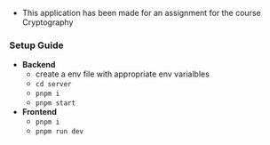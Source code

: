 - This application has been made for an assignment for the course Cryptography

### Setup Guide
- **Backend**
  - create a env file with appropriate env varialbles
  - `cd server`
  - `pnpm i`
  - `pnpm start`
- **Frontend**
  - `pnpm i`
  - `pnpm run dev`
